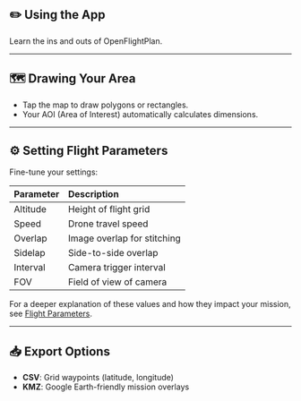 ## ✏️ Using the App
Learn the ins and outs of OpenFlightPlan.

---

## 🗺️ Drawing Your Area

- Tap the map to draw polygons or rectangles.
- Your AOI (Area of Interest) automatically calculates dimensions.

---

## ⚙️ Setting Flight Parameters

Fine-tune your settings:

| Parameter | Description |
|:---|:---|
| Altitude | Height of flight grid |
| Speed | Drone travel speed |
| Overlap | Image overlap for stitching |
| Sidelap | Side-to-side overlap |
| Interval | Camera trigger interval |
| FOV | Field of view of camera |

For a deeper explanation of these values and how they impact your mission, see
[Flight Parameters](flight-parameters.md).

---

## 📥 Export Options

- **CSV**: Grid waypoints (latitude, longitude)
- **KMZ**: Google Earth-friendly mission overlays
